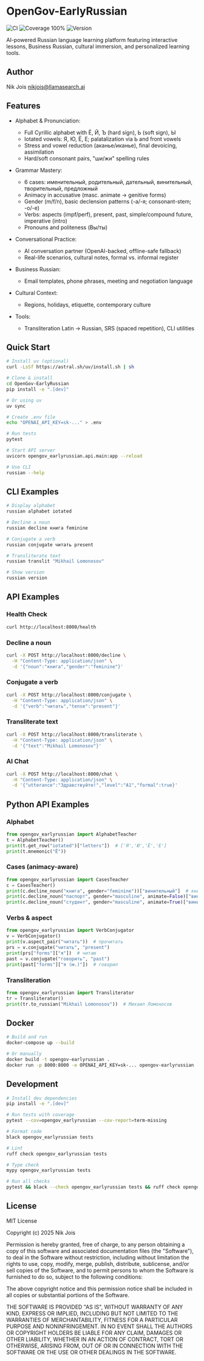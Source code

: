 # OpenGov-EarlyRussian

![CI](https://github.com/opengov/earlyrussian/actions/workflows/ci.yml/badge.svg)
![Coverage 100%](https://img.shields.io/badge/coverage-100%25-brightgreen)
![Version](https://img.shields.io/badge/version-0.1.0-blue)

AI-powered Russian language learning platform featuring interactive lessons, Business Russian, cultural immersion, and personalized learning tools.

## Author

Nik Jois <nikjois@llamasearch.ai>

## Features

- Alphabet & Pronunciation:
  - Full Cyrillic alphabet with Ё, Й, Ъ (hard sign), Ь (soft sign), Ы
  - Iotated vowels: Я, Ю, Ё, Е; palatalization via Ь and front vowels
  - Stress and vowel reduction (аканье/иканье), final devoicing, assimilation
  - Hard/soft consonant pairs, "ши/жи" spelling rules

- Grammar Mastery:
  - 6 cases: именительный, родительный, дательный, винительный, творительный, предложный
  - Animacy in accusative (masc. animate → genitive forms)
  - Gender (m/f/n), basic declension patterns (-а/-я; consonant-stem; -о/-е)
  - Verbs: aspects (impf/perf), present, past, simple/compound future, imperative (intro)
  - Pronouns and politeness (Вы/ты)

- Conversational Practice:
  - AI conversation partner (OpenAI-backed, offline-safe fallback)
  - Real-life scenarios, cultural notes, formal vs. informal register

- Business Russian:
  - Email templates, phone phrases, meeting and negotiation language

- Cultural Context:
  - Regions, holidays, etiquette, contemporary culture

- Tools:
  - Transliteration Latin → Russian, SRS (spaced repetition), CLI utilities

## Quick Start

```bash
# Install uv (optional)
curl -LsSf https://astral.sh/uv/install.sh | sh

# Clone & install
cd OpenGov-EarlyRussian
pip install -e ".[dev]"

# Or using uv
uv sync

# Create .env file
echo "OPENAI_API_KEY=sk-..." > .env

# Run tests
pytest

# Start API server
uvicorn opengov_earlyrussian.api.main:app --reload

# Use CLI
russian --help
```

## CLI Examples

```bash
# Display alphabet
russian alphabet iotated

# Decline a noun
russian decline книга feminine

# Conjugate a verb
russian conjugate читать present

# Transliterate text
russian translit "Mikhail Lomonosov"

# Show version
russian version
```

## API Examples

### Health Check
```bash
curl http://localhost:8000/health
```

### Decline a noun
```bash
curl -X POST http://localhost:8000/decline \
  -H "Content-Type: application/json" \
  -d '{"noun":"книга","gender":"feminine"}'
```

### Conjugate a verb
```bash
curl -X POST http://localhost:8000/conjugate \
  -H "Content-Type: application/json" \
  -d '{"verb":"читать","tense":"present"}'
```

### Transliterate text
```bash
curl -X POST http://localhost:8000/transliterate \
  -H "Content-Type: application/json" \
  -d '{"text":"Mikhail Lomonosov"}'
```

### AI Chat
```bash
curl -X POST http://localhost:8000/chat \
  -H "Content-Type: application/json" \
  -d '{"utterance":"Здравствуйте!","level":"A1","formal":true}'
```

## Python API Examples

### Alphabet
```python
from opengov_earlyrussian import AlphabetTeacher
t = AlphabetTeacher()
print(t.get_row("iotated")["letters"])  # ['Я','Ю','Ё','Е']
print(t.mnemonic("Ё"))
```

### Cases (animacy-aware)
```python
from opengov_earlyrussian import CasesTeacher
c = CasesTeacher()
print(c.decline_noun("книга", gender="feminine"))["винительный"]  # книгу
print(c.decline_noun("паспорт", gender="masculine", animate=False)["винительный"])  # паспорт
print(c.decline_noun("студент", gender="masculine", animate=True)["винительный"])   # студента
```

### Verbs & aspect
```python
from opengov_earlyrussian import VerbConjugator
v = VerbConjugator()
print(v.aspect_pair("читать"))  # прочитать
prs = v.conjugate("читать", "present")
print(prs["forms"]["я"])  # читаю
past = v.conjugate("говорить", "past")
print(past["forms"]["я (м.)"])  # говорил
```

### Transliteration
```python
from opengov_earlyrussian import Transliterator
tr = Transliterator()
print(tr.to_russian("Mikhail Lomonosov"))  # Михаил Ломоносов
```

## Docker

```bash
# Build and run
docker-compose up --build

# Or manually
docker build -t opengov-earlyrussian .
docker run -p 8000:8000 -e OPENAI_API_KEY=sk-... opengov-earlyrussian
```

## Development

```bash
# Install dev dependencies
pip install -e ".[dev]"

# Run tests with coverage
pytest --cov=opengov_earlyrussian --cov-report=term-missing

# Format code
black opengov_earlyrussian tests

# Lint
ruff check opengov_earlyrussian tests

# Type check
mypy opengov_earlyrussian tests

# Run all checks
pytest && black --check opengov_earlyrussian tests && ruff check opengov_earlyrussian tests
```

## License

MIT License

Copyright (c) 2025 Nik Jois

Permission is hereby granted, free of charge, to any person obtaining a copy
of this software and associated documentation files (the "Software"), to deal
in the Software without restriction, including without limitation the rights
to use, copy, modify, merge, publish, distribute, sublicense, and/or sell
copies of the Software, and to permit persons to whom the Software is
furnished to do so, subject to the following conditions:

The above copyright notice and this permission notice shall be included in all
copies or substantial portions of the Software.

THE SOFTWARE IS PROVIDED "AS IS", WITHOUT WARRANTY OF ANY KIND, EXPRESS OR
IMPLIED, INCLUDING BUT NOT LIMITED TO THE WARRANTIES OF MERCHANTABILITY,
FITNESS FOR A PARTICULAR PURPOSE AND NONINFRINGEMENT. IN NO EVENT SHALL THE
AUTHORS OR COPYRIGHT HOLDERS BE LIABLE FOR ANY CLAIM, DAMAGES OR OTHER
LIABILITY, WHETHER IN AN ACTION OF CONTRACT, TORT OR OTHERWISE, ARISING FROM,
OUT OF OR IN CONNECTION WITH THE SOFTWARE OR THE USE OR OTHER DEALINGS IN THE
SOFTWARE.
